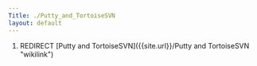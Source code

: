 ```yaml
---
Title: ./Putty_and_TortoiseSVN
layout: default
---
```


1.  REDIRECT [Putty and TortoiseSVN]({{site.url}}/Putty and TortoiseSVN "wikilink")
